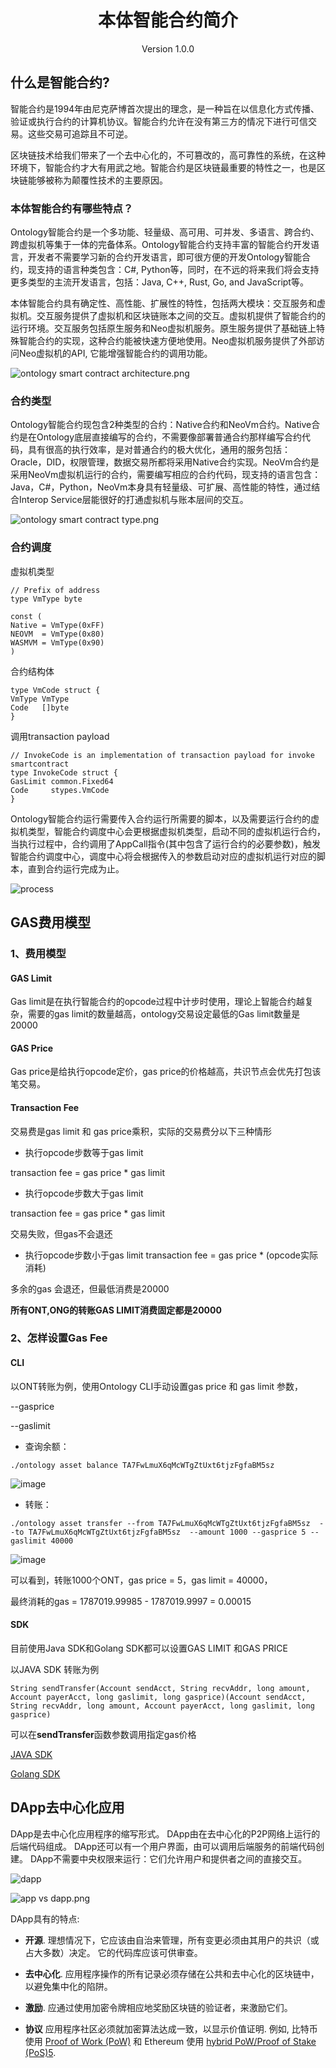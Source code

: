 <h1 align="center">本体智能合约简介</h1>
<p align="center" class="version">Version 1.0.0 </p>


## 什么是智能合约?

智能合约是1994年由尼克萨博首次提出的理念，是一种旨在以信息化方式传播、验证或执行合约的计算机协议。智能合约允许在没有第三方的情况下进行可信交易。这些交易可追踪且不可逆。

区块链技术给我们带来了一个去中心化的，不可篡改的，高可靠性的系统，在这种环境下，智能合约才大有用武之地。智能合约是区块链最重要的特性之一，也是区块链能够被称为颠覆性技术的主要原因。

### 本体智能合约有哪些特点？

Ontology智能合约是一个多功能、轻量级、高可用、可并发、多语言、跨合约、跨虚拟机等集于一体的完备体系。Ontology智能合约支持丰富的智能合约开发语言，开发者不需要学习新的合约开发语言，即可很方便的开发Ontology智能合约，现支持的语言种类包含：C#, Python等，同时，在不远的将来我们将会支持更多类型的主流开发语言，包括：Java, C++, Rust, Go, and JavaScript等。

本体智能合约具有确定性、高性能、扩展性的特性，包括两大模块：交互服务和虚拟机。交互服务提供了虚拟机和区块链账本之间的交互。虚拟机提供了智能合约的运行环境。交互服务包括原生服务和Neo虚拟机服务。原生服务提供了基础链上特殊智能合约的实现，这种合约能被快速方便地使用。Neo虚拟机服务提供了外部访问Neo虚拟机的API, 它能增强智能合约的调用功能。

![ontology smart contract architecture.png](https://raw.githubusercontent.com/ontio/ontology-smartcontract/master/smart-contract-tutorial/images/smartcontract_architecture.png)
                                                

### 合约类型

Ontology智能合约现包含2种类型的合约：Native合约和NeoVm合约。Native合约是在Ontology底层直接编写的合约，不需要像部署普通合约那样编写合约代码，具有很高的执行效率，是对普通合约的极大优化，通用的服务包括：Oracle，DID，权限管理，数据交易所都将采用Native合约实现。NeoVm合约是采用NeoVm虚拟机运行的合约，需要编写相应的合约代码，现支持的语言包含：Java，C#，Python，NeoVm本身具有轻量级、可扩展、高性能的特性，通过结合Interop Service层能很好的打通虚拟机与账本层间的交互。

![ontology smart contract type.png](https://raw.githubusercontent.com/ontio/ontology-smartcontract/master/smart-contract-tutorial/images/smartcontract_type.png)


### 合约调度

虚拟机类型

```
// Prefix of address
type VmType byte

const (
Native = VmType(0xFF)
NEOVM  = VmType(0x80)
WASMVM = VmType(0x90)
)

```

合约结构体

```
type VmCode struct {
VmType VmType
Code   []byte
}

```

调用transaction payload

```
// InvokeCode is an implementation of transaction payload for invoke smartcontract
type InvokeCode struct {
GasLimit common.Fixed64
Code     stypes.VmCode
}

```

Ontology智能合约运行需要传入合约运行所需要的脚本，以及需要运行合约的虚拟机类型，智能合约调度中心会更根据虚拟机类型，启动不同的虚拟机运行合约，当执行过程中，合约调用了AppCall指令(其中包含了运行合约的必要参数)，触发智能合约调度中心，调度中心将会根据传入的参数启动对应的虚拟机运行对应的脚本，直到合约运行完成为止。

![process](http://upload-images.jianshu.io/upload_images/150344-ac402b1c8eb3aa9a.jpeg?imageMogr2/auto-orient/strip%7CimageView2/2/w/1240)

## GAS费用模型

### 1、费用模型

#### GAS Limit
Gas limit是在执行智能合约的opcode过程中计步时使用，理论上智能合约越复杂，需要的gas limit的数量越高，ontology交易设定最低的Gas limit数量是20000

#### GAS Price
Gas price是给执行opcode定价，gas price的价格越高，共识节点会优先打包该笔交易。

#### Transaction Fee

交易费是gas limit 和 gas price乘积，实际的交易费分以下三种情形

- 执行opcode步数等于gas limit

 transaction fee =  gas price * gas limit

-  执行opcode步数大于gas limit

transaction fee =  gas price * gas limit 

交易失败，但gas不会退还

- 执行opcode步数小于gas limit
transaction fee =  gas price * (opcode实际消耗)

多余的gas 会退还，但最低消费是20000



**所有ONT,ONG的转账GAS LIMIT消费固定都是20000**




### 2、怎样设置Gas Fee

####  CLI

以ONT转账为例，使用Ontology CLI手动设置gas price 和 gas limit 参数，

\--gasprice  


\--gaslimit   


- 查询余额：

```
./ontology asset balance TA7FwLmuX6qMcWTgZtUxt6tjzFgfaBM5sz
```

![image](https://ws4.sinaimg.cn/large/006tKfTcgy1fs3ot3e084j30tc03q0tn.jpg)

- 转账：
```
./ontology asset transfer --from TA7FwLmuX6qMcWTgZtUxt6tjzFgfaBM5sz  --to TA7FwLmuX6qMcWTgZtUxt6tjzFgfaBM5sz  --amount 1000 --gasprice 5 --gaslimit 40000
```

![image](https://ws4.sinaimg.cn/large/006tKfTcgy1fs3ot31uq6j30sc03qaav.jpg)


可以看到，转账1000个ONT，gas price  = 5，gas limit = 40000，

最终消耗的gas =  1787019.99985 - 1787019.9997 = 0.00015

#### SDK

目前使用Java SDK和Golang SDK都可以设置GAS LIMIT 和GAS PRICE

以JAVA SDK 转账为例

```
String sendTransfer(Account sendAcct, String recvAddr, long amount, Account payerAcct, long gaslimit, long gasprice)(Account sendAcct, String recvAddr, long amount, Account payerAcct, long gaslimit, long gasprice)
```

可以在**sendTransfer**函数参数调用指定gas价格

[JAVA SDK](https://github.com/ontio/ontology-java-sdk/tree/master/docs/cn)

[Golang SDK](https://github.com/ontio/ontology-go-sdk)


## DApp去中心化应用

DApp是去中心化应用程序的缩写形式。 DApp由在去中心化的P2P网络上运行的后端代码组成。 DApp还可以有一个用户界面，由可以调用后端服务的前端代码创建。 DApp不需要中央权限来运行：它们允许用户和提供者之间的直接交互。

![dapp](https://upload-images.jianshu.io/upload_images/150344-450fe6ab35cca843.png?imageMogr2/auto-orient/strip%7CimageView2/2/w/1240)

![app vs dapp.png](https://upload-images.jianshu.io/upload_images/150344-db176bdda1168c42.png?imageMogr2/auto-orient/strip%7CimageView2/2/w/1240)

DApp具有的特点:

*   **开源**. 理想情况下，它应该由自治来管理，所有变更必须由其用户的共识（或占大多数）决定。 它的代码库应该可供审查。

*   **去中心化**. 应用程序操作的所有记录必须存储在公共和去中心化的区块链中，以避免集中化的陷阱。

*   **激励**. 应通过使用加密令牌相应地奖励区块链的验证者，来激励它们。

*   **协议** 应用程序社区必须就加密算法达成一致，以显示价值证明. 例如, 比特币 使用 [Proof of Work (PoW)](https://en.bitcoin.it/wiki/Proof_of_work) 和 Ethereum 使用 [hybrid PoW/Proof of Stake (PoS)](https://github.com/ethereum/wiki/wiki/Proof-of-Stake-FAQ)[5](https://blockgeeks.com/guides/dapps/#sdfootnote5sym).


